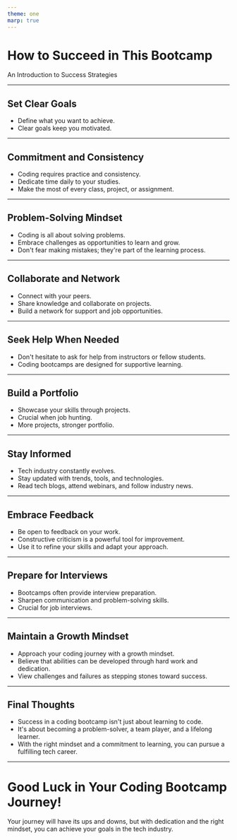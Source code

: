 ```yaml
---
theme: one
marp: true
---
```


# How to Succeed in This Bootcamp

An Introduction to Success Strategies

---

## Set Clear Goals

- Define what you want to achieve.
- Clear goals keep you motivated.

---

## Commitment and Consistency

- Coding requires practice and consistency.
- Dedicate time daily to your studies.
- Make the most of every class, project, or assignment.

---

## Problem-Solving Mindset

- Coding is all about solving problems.
- Embrace challenges as opportunities to learn and grow.
- Don't fear making mistakes; they're part of the learning process.

---

## Collaborate and Network

- Connect with your peers.
- Share knowledge and collaborate on projects.
- Build a network for support and job opportunities.

---

## Seek Help When Needed

- Don't hesitate to ask for help from instructors or fellow students.
- Coding bootcamps are designed for supportive learning.

---

## Build a Portfolio

- Showcase your skills through projects.
- Crucial when job hunting.
- More projects, stronger portfolio.

---

## Stay Informed

- Tech industry constantly evolves.
- Stay updated with trends, tools, and technologies.
- Read tech blogs, attend webinars, and follow industry news.

---

## Embrace Feedback

- Be open to feedback on your work.
- Constructive criticism is a powerful tool for improvement.
- Use it to refine your skills and adapt your approach.

---

## Prepare for Interviews

- Bootcamps often provide interview preparation.
- Sharpen communication and problem-solving skills.
- Crucial for job interviews.

---

## Maintain a Growth Mindset

- Approach your coding journey with a growth mindset.
- Believe that abilities can be developed through hard work and dedication.
- View challenges and failures as stepping stones toward success.

---

## Final Thoughts

- Success in a coding bootcamp isn't just about learning to code.
- It's about becoming a problem-solver, a team player, and a lifelong learner.
- With the right mindset and a commitment to learning, you can pursue a fulfilling tech career.

---

# Good Luck in Your Coding Bootcamp Journey!

Your journey will have its ups and downs, but with dedication and the right mindset, you can achieve your goals in the tech industry.
